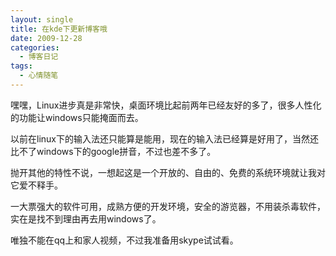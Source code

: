 ```yaml
---
layout: single
title: 在kde下更新博客哦
date: 2009-12-28
categories:
  - 博客日记
tags:
  - 心情随笔
---
```


嘿嘿，Linux进步真是非常快，桌面环境比起前两年已经友好的多了，很多人性化的功能让windows只能掩面而去。

以前在linux下的输入法还只能算是能用，现在的输入法已经算是好用了，当然还比不了windows下的google拼音，不过也差不多了。

抛开其他的特性不说，一想起这是一个开放的、自由的、免费的系统环境就让我对它爱不释手。

一大票强大的软件可用，成熟方便的开发环境，安全的游览器，不用装杀毒软件，实在是找不到理由再去用windows了。

唯独不能在qq上和家人视频，不过我准备用skype试试看。
